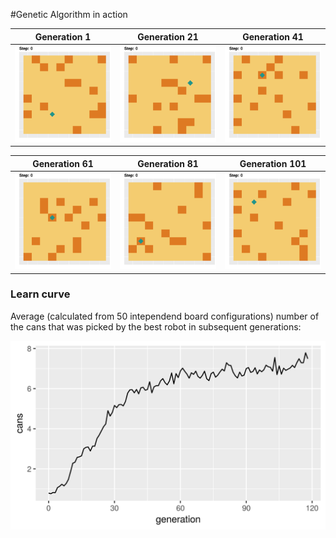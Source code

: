 #Genetic Algorithm in action



Generation 1 | Generation 21 | Generation 41
:--------------------:|:--------------------:|:--------------------:
<img alt='a' src="https://raw.githubusercontent.com/katsob/evolution/master/2019-04-11T20%3A52%3A15/animations/epoch1.gif" width="300"  /> | <img alt='a' src="https://raw.githubusercontent.com/katsob/evolution/master/2019-04-11T20%3A52%3A15/animations/epoch21.gif" width="300"  /> | <img alt='a' src="https://raw.githubusercontent.com/katsob/evolution/master/2019-04-11T20%3A52%3A15/animations/epoch41.gif" width="300"  />

Generation 61 | Generation 81 | Generation 101
:--------------------:|:--------------------:|:--------------------:
<img alt='a' src="https://raw.githubusercontent.com/katsob/evolution/master/2019-04-11T20%3A52%3A15/animations/epoch61.gif" width="300"  /> | <img alt='a' src="https://raw.githubusercontent.com/katsob/evolution/master/2019-04-11T20%3A52%3A15/animations/epoch81.gif" width="300"  /> | <img alt='a' src="https://raw.githubusercontent.com/katsob/evolution/master/2019-04-11T20%3A52%3A15/animations/epoch101.gif" width="300"  />

### Learn curve
Average (calculated from 50 intependend board configurations) number of the cans that was picked by the best robot in subsequent generations:

![](https://raw.githubusercontent.com/katsob/evolution/master/2019-04-11T20%3A52%3A15/learn_curve.png)